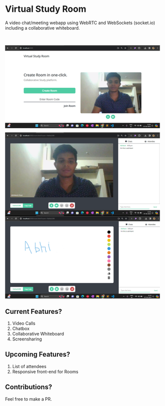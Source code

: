 # Virtual Study Room
A video chat/meeting webapp using WebRTC and WebSockets (socket.io) including a collaborative whiteboard.

<br><br>
<img align="center" src="./public/assets/p1.png">

<img align="center" src="./public/assets/p2.png">

<img align="center" src="./public/assets/p3.png">


## Current Features?
1. Video Calls
2. Chatbox
3. Collaborative Whiteboard
4. Screensharing


## Upcoming Features?
1. List of attendees
2. Responsive front-end for Rooms


## Contributions?
Feel free to make a PR.
